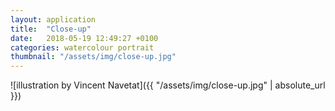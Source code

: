 ```yaml
---
layout: application
title:  "Close-up"
date:   2018-05-19 12:49:27 +0100
categories: watercolour portrait
thumbnail: "/assets/img/close-up.jpg"
---
```

![illustration by Vincent Navetat]({{ "/assets/img/close-up.jpg" | absolute_url }})
